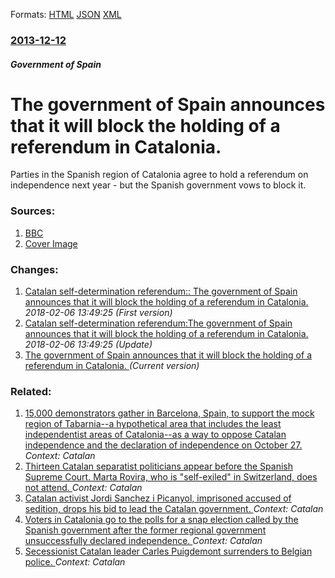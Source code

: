 
Formats: [HTML](/news/2013/12/12/the-government-of-spain-announces-that-it-will-block-the-holding-of-a-referendum-in-catalonia.html)  [JSON](/news/2013/12/12/the-government-of-spain-announces-that-it-will-block-the-holding-of-a-referendum-in-catalonia.json)  [XML](/news/2013/12/12/the-government-of-spain-announces-that-it-will-block-the-holding-of-a-referendum-in-catalonia.xml)  

### [2013-12-12](/news/2013/12/12/index.md)

##### Government of Spain
# The government of Spain announces that it will block the holding of a referendum in Catalonia. 

Parties in the Spanish region of Catalonia agree to hold a referendum on independence next year - but the Spanish government vows to block it.


### Sources:

1. [BBC](http://www.bbc.co.uk/news/world-europe-25353086#)
1. [Cover Image](http://ichef-1.bbci.co.uk/news/1024/media/images/71703000/jpg/_71703770_71703769.jpg)

### Changes:

1. [Catalan self-determination referendum:: The government of Spain announces that it will block the holding of a referendum in Catalonia. ](/news/2013/12/12/catalan-self-determination-referendum-the-government-of-spain-announces-that-it-will-block-the-holding-of-a-referendum-in-catalonia.md) _2018-02-06 13:49:25 (First version)_
2. [Catalan self-determination referendum:The government of Spain announces that it will block the holding of a referendum in Catalonia. ](/news/2013/12/12/catalan-self-determination-referendum-pthe-government-of-spain-announces-that-it-will-block-the-holding-of-a-referendum-in-catalonia.md) _2018-02-06 13:49:25 (Update)_
2. [The government of Spain announces that it will block the holding of a referendum in Catalonia. ](/news/2013/12/12/the-government-of-spain-announces-that-it-will-block-the-holding-of-a-referendum-in-catalonia.md) _(Current version)_

### Related:

1. [15,000 demonstrators gather in Barcelona, Spain, to support the mock region of Tabarnia--a hypothetical area that includes the least independentist areas of Catalonia--as a way to oppose Catalan independence and the declaration of independence on October 27. ](/news/2018/03/4/15-000-demonstrators-gather-in-barcelona-spain-to-support-the-mock-region-of-tabarniaaa-hypothetical-area-that-includes-the-least-indepe.md) _Context: Catalan_
2. [Thirteen Catalan separatist politicians appear before the Spanish Supreme Court. Marta Rovira, who is "self-exiled" in Switzerland, does not attend. ](/news/2018/03/23/thirteen-catalan-separatist-politicians-appear-before-the-spanish-supreme-court-marta-rovira-who-is-self-exiled-in-switzerland-does-not.md) _Context: Catalan_
3. [Catalan activist Jordi Sanchez i Picanyol, imprisoned accused of sedition, drops his bid to lead the Catalan government. ](/news/2018/03/21/catalan-activist-jordi-sa-nchez-i-picanyol-imprisoned-accused-of-sedition-drops-his-bid-to-lead-the-catalan-government.md) _Context: Catalan_
4. [Voters in Catalonia go to the polls for a snap election called by the Spanish government after the former regional government unsuccessfully declared independence. ](/news/2017/12/21/voters-in-catalonia-go-to-the-polls-for-a-snap-election-called-by-the-spanish-government-after-the-former-regional-government-unsuccessfully.md) _Context: Catalan_
5. [Secessionist Catalan leader Carles Puigdemont surrenders to Belgian police. ](/news/2017/11/5/secessionist-catalan-leader-carles-puigdemont-surrenders-to-belgian-police.md) _Context: Catalan_
